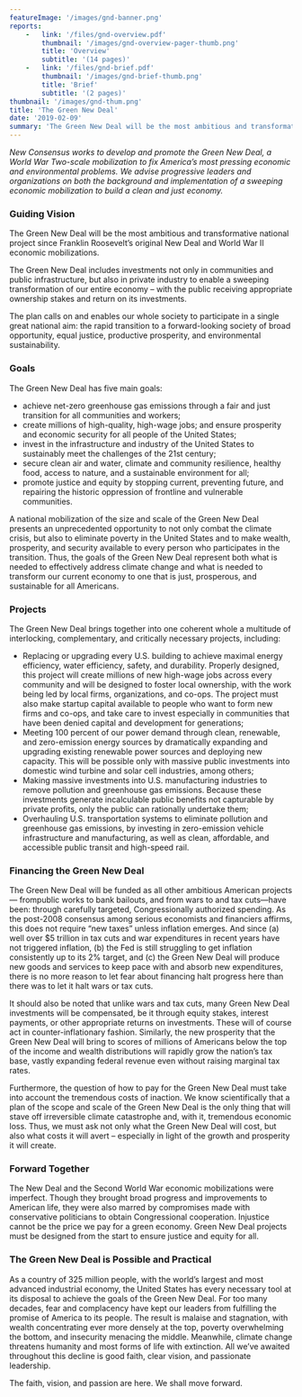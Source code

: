 ```yaml
---
featureImage: '/images/gnd-banner.png'
reports:
    -   link: '/files/gnd-overview.pdf'
        thumbnail: '/images/gnd-overview-pager-thumb.png'
        title: 'Overview'
        subtitle: '(14 pages)'
    -   link: '/files/gnd-brief.pdf'
        thumbnail: '/images/gnd-brief-thumb.png'
        title: 'Brief'
        subtitle: '(2 pages)'
thumbnail: '/images/gnd-thum.png'
title: 'The Green New Deal'
date: '2019-02-09'
summary: 'The Green New Deal will be the most ambitious and transformative national project since Franklin Roosevelt’s original New Deal and World War II economic mobilizations. Through a combination of investments not only in communities and public infrastructure, but also in private industry, we can accomplish a sweeping transformation of our entire economy to build a clean, thriving society.'
---
```


*New Consensus works to develop and promote the Green New Deal, a World War Two-scale mobilization to fix America’s most pressing economic and environmental problems. We advise progressive leaders and organizations on both the background  and implementation of a sweeping economic mobilization to build a clean and just economy.*

### Guiding Vision
The Green New Deal will be the most ambitious and transformative national project since Franklin Roosevelt’s original New Deal and World War II economic mobilizations.

The Green New Deal includes investments not only in communities and public infrastructure, but also in private industry to enable a sweeping transformation of our entire economy – with the public receiving appropriate ownership stakes and return on its investments.

The plan calls on and enables our whole society to participate in a single great national aim: the rapid transition to a forward-looking society of broad opportunity, equal justice, productive prosperity, and environmental sustainability.

### Goals
The Green New Deal has five main goals:

- achieve net-zero greenhouse gas emissions through a fair and just transition for all communities and workers;
- create millions of high-quality, high-wage jobs; and ensure prosperity and economic security for all people of the United States;
- invest in the infrastructure and industry of the United States to sustainably meet the challenges of the 21st century;
- secure clean air and water, climate and community resilience, healthy food, access to nature, and a sustainable environment for all;
- promote justice and equity by stopping current, preventing future, and repairing the historic oppression of frontline and vulnerable communities.

A national mobilization of the size and scale of the Green New Deal presents an unprecedented opportunity to not only combat the climate crisis, but also to eliminate poverty in the United States and to make wealth, prosperity, and security available to every person who participates in the transition. Thus, the goals of the Green New Deal represent both what is needed to effectively address climate change and what is needed to transform our current economy to one that is just, prosperous, and sustainable for all Americans.

### Projects
The Green New Deal brings together into one coherent whole a multitude of interlocking, complementary, and critically necessary projects, including:

- Replacing or upgrading every U.S. building to achieve maximal energy efficiency, water efficiency, safety, and durability. Properly designed, this project will create millions of new high-wage jobs across every community and will be designed to foster local ownership, with the work being led by local firms, organizations, and co-ops. The project must also make startup capital available to people who want to form new firms and co-ops, and take care to invest especially in communities that have been denied capital and development for generations;
- Meeting 100 percent of our power demand through clean, renewable, and zero-emission energy sources by dramatically expanding and upgrading existing renewable power sources and deploying new capacity. This will be possible only with massive public investments into domestic wind turbine and solar cell industries, among others;
- Making massive investments into U.S. manufacturing industries to remove pollution and greenhouse gas emissions. Because these investments generate incalculable public benefits not capturable by private profits, only the public can rationally undertake them;
- Overhauling U.S. transportation systems to eliminate pollution and greenhouse gas emissions, by investing in zero-emission vehicle infrastructure and manufacturing, as well as clean, affordable, and accessible public transit and high-speed rail.

### Financing the Green New Deal
The Green New Deal will be funded as all other ambitious American projects— frompublic works to bank bailouts, and from wars to and tax cuts—have been: through carefully targeted, Congressionally authorized spending. As the post-2008 consensus among serious economists and financiers affirms, this does not require “new taxes” unless inflation emerges. And since (a) well over $5 trillion in tax cuts and war expenditures in recent years have not triggered inflation, (b) the Fed is still struggling to get inflation consistently up to its 2% target, and (c) the Green New Deal will produce new goods and services to keep pace with and absorb new expenditures, there is no more reason to let fear about financing halt progress here than there was to let it halt wars or tax cuts.

It should also be noted that unlike wars and tax cuts, many Green New Deal investments will be compensated, be it through equity stakes, interest payments, or other appropriate returns on investments. These will of course act in counter-inflationary fashion. Similarly, the new prosperity that the Green New Deal will bring to scores of millions of Americans below the top of the income and wealth distributions will rapidly grow the nation’s tax base, vastly expanding federal revenue even without raising marginal tax rates.

Furthermore, the question of how to pay for the Green New Deal must take into account the tremendous costs of inaction. We know scientifically that a plan of the scope and scale of the Green New Deal is the only thing that will stave off irreversible climate catastrophe and, with it, tremendous economic loss. Thus, we must ask not only what the Green New Deal will cost, but also what costs it will avert – especially in light of the growth and prosperity it will create.

### Forward Together
The New Deal and the Second World War economic mobilizations were imperfect. Though they brought broad progress and improvements to American life, they were also marred by compromises made with conservative politicians to obtain Congressional cooperation. Injustice cannot be the price we pay for a green economy. Green New Deal projects must be designed from the start to ensure justice and equity for all.

### The Green New Deal is Possible and Practical
As a country of 325 million people, with the world’s largest and most advanced industrial economy, the United States has every necessary tool at its disposal to achieve the goals of the Green New Deal. For too many decades, fear and complacency have kept our leaders from fulfilling the promise of America to its people. The result is malaise and stagnation, with wealth concentrating ever more densely at the top, poverty overwhelming the bottom, and insecurity menacing the middle. Meanwhile, climate change threatens humanity and most forms of life with extinction. All we’ve awaited throughout this decline is good faith, clear vision, and passionate leadership.

The faith, vision, and passion are here. We shall move forward.